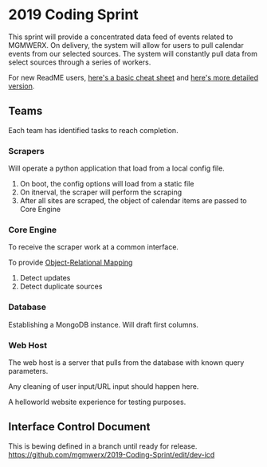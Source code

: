 # 2019 Coding Sprint

This sprint will provide a concentrated data feed of events related to MGMWERX. On delivery, the system will allow for users to pull calendar events from our selected sources. The system will constantly pull data from select sources through a series of workers.

For new ReadME users, <a href="https://guides.github.com/pdfs/markdown-cheatsheet-online.pdf"  target="_blank">here's a basic cheat sheet</a> and <a href="https://www.markdownguide.org/">here's more detailed version</a>.

## Teams

Each team has identified tasks to reach completion.

### Scrapers

Will operate a python application that load from a local config file.

1. On boot, the config options will load from a static file
2. On itnerval, the scraper will perform the scraping
3. After all sites are scraped, the object of calendar items are passed to Core Engine

### Core Engine

To receive the scraper work at a common interface. 

To provide [Object-Relational Mapping](https://en.wikipedia.org/wiki/Object-relational_mapping)
1. Detect updates
2. Detect duplicate sources

### Database

Establishing a MongoDB instance. Will draft first columns.

### Web Host

The web host is a server that pulls from the database with known query parameters.

Any cleaning of user input/URL input should happen here.

A helloworld website experience for testing purposes.

## Interface Control Document

This is bewing defined in a branch until ready for release.
<https://github.com/mgmwerx/2019-Coding-Sprint/edit/dev-icd>

